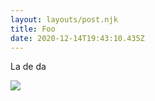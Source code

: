 ```yaml
---
layout: layouts/post.njk
title: Foo
date: 2020-12-14T19:43:10.435Z
---
```

La de da

![](/images/demo-image-2.jpg)